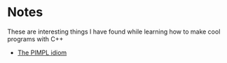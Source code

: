 # Notes

These are interesting things I have found while learning how to make cool programs with C++
* [The PIMPL idiom](http://aszt.inf.elte.hu/~gsd/halado_cpp/ch09s03.html)
